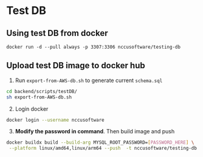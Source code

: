 # Test DB

## Using test DB from docker

```
docker run -d --pull always -p 3307:3306 nccusoftware/testing-db
```

## Upload test DB image to docker hub

1. Run `export-from-AWS-db.sh` to generate current `schema.sql`
```sh
cd backend/scripts/testDB/
sh export-from-AWS-db.sh
```

2. Login docker
```sh
docker login --username nccusoftware 
```

3. **Modify the password in command**. Then build image and push
```sh
docker buildx build --build-arg MYSQL_ROOT_PASSWORD=[PASSWORD_HERE] \
 --platform linux/amd64,linux/arm64 --push  -t nccusoftware/testing-db:latest -f Dockerfile .
```

